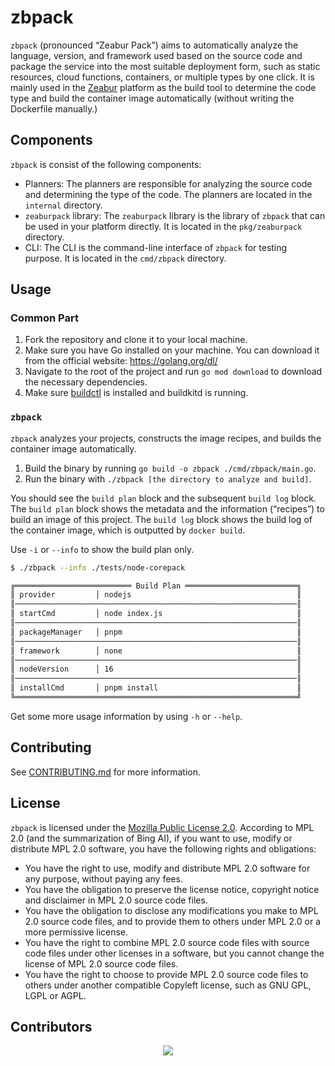 # zbpack

`zbpack` (pronounced “Zeabur Pack”) aims to automatically analyze the language, version, and framework used based on the source code and package the service into the most suitable deployment form, such as static resources, cloud functions, containers, or multiple types by one click. It is mainly used in the [Zeabur](https://zeabur.com) platform as the build tool to determine the code type and build the container image automatically (without writing the Dockerfile manually.)

## Components

`zbpack` is consist of the following components:

- Planners: The planners are responsible for analyzing the source code and determining the type of the code. The planners are located in the `internal` directory.
- `zeaburpack` library: The `zeaburpack` library is the library of `zbpack` that can be used in your platform directly. It is located in the `pkg/zeaburpack` directory.
- CLI: The CLI is the command-line interface of `zbpack` for testing purpose. It is located in the `cmd/zbpack` directory.

## Usage

### Common Part

1. Fork the repository and clone it to your local machine.
2. Make sure you have Go installed on your machine. You can download it from the official website: <https://golang.org/dl/>
3. Navigate to the root of the project and run `go mod download` to download the necessary dependencies.
4. Make sure [buildctl](https://github.com/moby/buildkit) is installed and buildkitd is running.

### `zbpack`

`zbpack` analyzes your projects, constructs the image recipes, and builds the container image automatically.

1. Build the binary by running `go build -o zbpack ./cmd/zbpack/main.go`.
2. Run the binary with `./zbpack [the directory to analyze and build]`.

You should see the `build plan` block and the subsequent `build log` block. The `build plan` block shows the metadata and the information (“recipes”) to build an image of this project. The `build log` block shows the build log of the container image, which is outputted by `docker build`.

Use `-i` or `--info` to show the build plan only.

```bash
$ ./zbpack --info ./tests/node-corepack

╔══════════════════════════ Build Plan ═════════════════════════╗
║ provider         │ nodejs                                     ║
║───────────────────────────────────────────────────────────────║
║ startCmd         │ node index.js                              ║
║───────────────────────────────────────────────────────────────║
║ packageManager   │ pnpm                                       ║
║───────────────────────────────────────────────────────────────║
║ framework        │ none                                       ║
║───────────────────────────────────────────────────────────────║
║ nodeVersion      │ 16                                         ║
║───────────────────────────────────────────────────────────────║
║ installCmd       │ pnpm install                               ║
╚═══════════════════════════════════════════════════════════════╝
```

Get some more usage information by using `-h` or `--help`.

## Contributing

See [CONTRIBUTING.md](./CONTRIBUTING.md) for more information.

## License

`zbpack` is licensed under the [Mozilla Public License 2.0](./LICENSE). According to MPL 2.0 (and the summarization of Bing AI), if you want to use, modify or distribute MPL 2.0 software, you have the following rights and obligations:

- You have the right to use, modify and distribute MPL 2.0 software for any purpose, without paying any fees.
- You have the obligation to preserve the license notice, copyright notice and disclaimer in MPL 2.0 source code files.
- You have the obligation to disclose any modifications you make to MPL 2.0 source code files, and to provide them to others under MPL 2.0 or a more permissive license.
- You have the right to combine MPL 2.0 source code files with source code files under other licenses in a software, but you cannot change the license of MPL 2.0 source code files.
- You have the right to choose to provide MPL 2.0 source code files to others under another compatible Copyleft license, such as GNU GPL, LGPL or AGPL.

## Contributors

<p align="center">
<a href="https://github.com/zeabur/zbpack/graphs/contributors">
  <img src="https://contrib.rocks/image?repo=zeabur/zbpack" />
</a></p>
